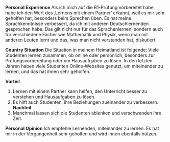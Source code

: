 
 **Personal Experience**
 Als ich mich auf die B1-Prüfung vorbereitet habe, habe ich den Wert des ‚Lernens mit einem Partner‘ erkannt, weil es mir sehr geholfen hat, besonders beim Sprechen üben. Es hat meine Sprachkenntnisse verbessert, da ich mit anderen Deutschlernenden gesprochen habe. Das gilt nicht nur für das Sprachenlernen, sondern auch für verschiedene Fächer wie Mathematik und Physik, wenn man mit anderen Leuten lernt und das, was man nicht verstanden hat, diskutiert.

**Country Situation**
Die Situation in meinem Heimatland ist folgende: Viele Studenten lernen zusammen, ob online oder persönlich, besonders zur Prüfungsvorbereitung oder um Hausaufgaben zu lösen. In den letzten Jahren haben viele Studenten Online-Websites genutzt, um miteinander zu lernen, und das hat ihnen sehr geholfen.

**Vorteil**
1. Lernen mit einem Partner kann helfen, den Unterricht besser zu verstehen und Hausaufgaben zu lösen.    
2. Es hilft auch Studenten, ihre Beziehungen zueinander zu verbessern.
**Nachteil**
1. Manchmal lassen sich die Studenten ablenken und verschwenden ihre Zeit.

**Personal Opinion**
Ich empfehle Lernenden, miteinander zu lernen. Es hat mir in der Vergangenheit sehr geholfen und wird ihnen ebenfalls nützen.